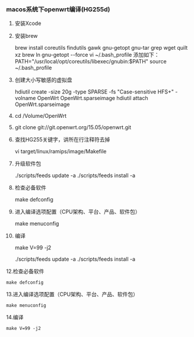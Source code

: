 ### macos系统下openwrt编译(HG255d)	

1. 安装Xcode

2. 安装brew

	brew install coreutils findutils gawk gnu-getopt gnu-tar grep wget quilt xz
	brew ln gnu-getopt --force
	vi ~/.bash_profile
	添加如下：PATH="/usr/local/opt/coreutils/libexec/gnubin:$PATH"
	source ~/.bash_profile

6. 创建大小写敏感的虚拟盘

	hdiutil create -size 20g -type SPARSE -fs "Case-sensitive HFS+" -volname OpenWrt OpenWrt.sparseimage
	hdiutil attach OpenWrt.sparseimage

8. cd /Volume/OpenWrt

9. git clone git://git.openwrt.org/15.05/openwrt.git

10. 查找HG255关键字，讲所在行注释符去掉

	vi target/linux/ramips/image/Makefile 

11. 升级软件包 

	./scripts/feeds update -a
	./scripts/feeds install -a

12. 检查必备软件

	make defconfig

13. 进入编译选项配置（CPU架构、平台、产品、软件包）

	make menuconfig

14. 编译

	make V=99 -j2

	./scripts/feeds update -a
	./scripts/feeds install -a

12.检查必备软件

	make defconfig

13.进入编译选项配置（CPU架构、平台、产品、软件包）

	make menuconfig

14.编译

	make V=99 -j2
